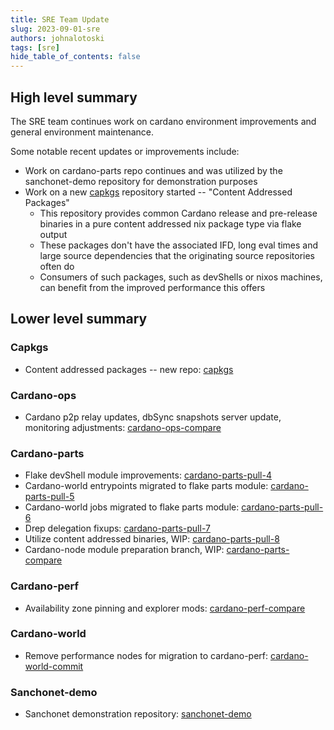 ```yaml
---
title: SRE Team Update
slug: 2023-09-01-sre
authors: johnalotoski
tags: [sre]
hide_table_of_contents: false
---
```


## High level summary

The SRE team continues work on cardano environment improvements and general environment maintenance.

Some notable recent updates or improvements include:
* Work on cardano-parts repo continues and was utilized by the sanchonet-demo repository for demonstration purposes
* Work on a new [capkgs](https://github.com/input-output-hk/capkgs) repository started -- "Content Addressed Packages"
  * This repository provides common Cardano release and pre-release binaries in a pure content addressed nix package type via flake output
  * These packages don't have the associated IFD, long eval times and large source dependencies that the originating source repositories often do
  * Consumers of such packages, such as devShells or nixos machines, can benefit from the improved performance this offers

## Lower level summary

### Capkgs
* Content addressed packages -- new repo: [capkgs](https://github.com/input-output-hk/capkgs)

### Cardano-ops
* Cardano p2p relay updates, dbSync snapshots server update, monitoring adjustments: [cardano-ops-compare](https://github.com/input-output-hk/cardano-ops/compare/5a0eabe...03e8e42)

### Cardano-parts
* Flake devShell module improvements: [cardano-parts-pull-4](https://github.com/input-output-hk/cardano-parts/pull/4)
* Cardano-world entrypoints migrated to flake parts module: [cardano-parts-pull-5](https://github.com/input-output-hk/cardano-parts/pull/5)
* Cardano-world jobs migrated to flake parts module: [cardano-parts-pull-6](https://github.com/input-output-hk/cardano-parts/pull/6)
* Drep delegation fixups: [cardano-parts-pull-7](https://github.com/input-output-hk/cardano-parts/pull/7)
* Utilize content addressed binaries, WIP: [cardano-parts-pull-8](https://github.com/input-output-hk/cardano-parts/pull/8)
* Cardano-node module preparation branch, WIP: [cardano-parts-compare](https://github.com/input-output-hk/cardano-parts/compare/capkgs...node-module)

### Cardano-perf
* Availability zone pinning and explorer mods: [cardano-perf-compare](https://github.com/input-output-hk/cardano-perf/compare/d3a8644...9f9917c)

### Cardano-world
* Remove performance nodes for migration to cardano-perf: [cardano-world-commit](https://github.com/input-output-hk/cardano-world/commit/306ef6c6dd6c09d9b90b9768f2b84a1d05cded26)

### Sanchonet-demo
* Sanchonet demonstration repository: [sanchonet-demo](https://github.com/input-output-hk/sanchonet-demo)
